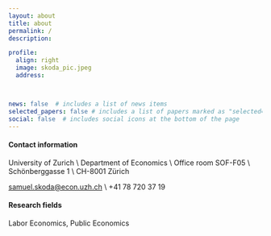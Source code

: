 ```yaml
---
layout: about
title: about
permalink: /
description:

profile:
  align: right
  image: skoda_pic.jpeg
  address:



news: false  # includes a list of news items
selected_papers: false # includes a list of papers marked as "selected={true}"
social: false  # includes social icons at the bottom of the page
---
```

#### Contact information

University of Zurich \\
Department of Economics \\
Office room SOF-F05 \\
Schönberggasse 1 \\
CH-8001 Zürich

<a href="mailto:samuel.skoda@econ.uzh.ch"> samuel.skoda@econ.uzh.ch </a> \\
+41 78 720 37 19


#### Research fields

Labor Economics, Public Economics
